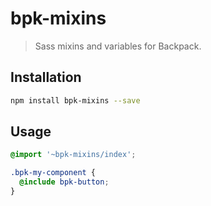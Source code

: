 # bpk-mixins

> Sass mixins and variables for Backpack.

## Installation

```sh
npm install bpk-mixins --save
```

## Usage

```scss
@import '~bpk-mixins/index';

.bpk-my-component {
  @include bpk-button;
}
```
